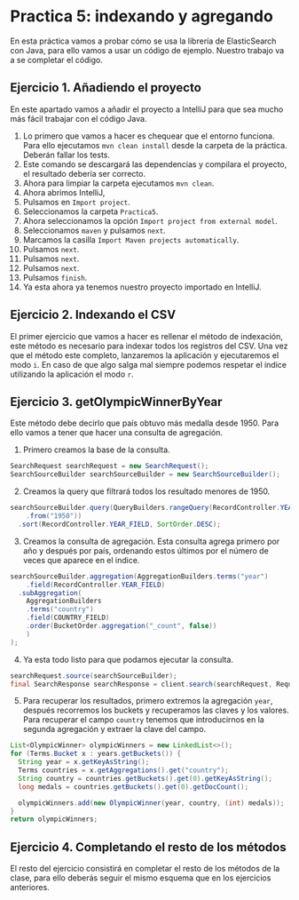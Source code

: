 # Practica 5: indexando y agregando

En esta práctica vamos a probar cómo se usa la librería de ElasticSearch con Java, para ello vamos a usar un código de ejemplo. Nuestro trabajo va a se completar el código.

## Ejercicio 1. Añadiendo el proyecto

En este apartado vamos a añadir el proyecto a IntelliJ para que sea mucho más fácil trabajar con el código Java.

1. Lo primero que vamos a hacer es chequear que el entorno funciona. Para ello ejecutamos `mvn clean install` desde la carpeta de la práctica. Deberán fallar los tests.
2. Este comando se descargará las dependencias y compilara el proyecto, el resultado debería ser correcto.
3. Ahora para limpiar la carpeta ejecutamos `mvn clean`.
4. Ahora abrimos IntelliJ,
5. Pulsamos en `Import project`. 
6. Seleccionamos la carpeta `Practica5`.
7. Ahora seleccionamos la opción `Import project from external model`.
8. Seleccionamos `maven` y pulsamos `next`.
9. Marcamos la casilla `Import Maven projects automatically`.
10. Pulsamos `next`.
11. Pulsamos `next`.
12. Pulsamos `next`.
13. Pulsamos `finish`.
14. Ya esta ahora ya tenemos nuestro proyecto importado en IntelliJ. 

## Ejercicio 2. Indexando el CSV

El primer ejercicio que vamos a hacer es rellenar el método de indexación, este método es necesario para indexar todos los registros del CSV. Una vez que el método este completo, lanzaremos la aplicación y ejecutaremos el modo `i`. En caso de que algo salga mal siempre podemos respetar el indice utilizando la aplicación el modo `r`.

## Ejercicio 3. getOlympicWinnerByYear

Este método debe decirlo que país obtuvo más medalla desde 1950. Para ello vamos a tener que hacer una consulta de agregación.

1. Primero creamos la base de la consulta.

```java
SearchRequest searchRequest = new SearchRequest();
SearchSourceBuilder searchSourceBuilder = new SearchSourceBuilder();
```

2. Creamos la query que filtrará todos los resultado menores de 1950.

```java
searchSourceBuilder.query(QueryBuilders.rangeQuery(RecordController.YEAR_FIELD)
	.from("1950"))
  .sort(RecordController.YEAR_FIELD, SortOrder.DESC);
```

3. Creamos la consulta de agregación. Esta consulta agrega primero por año y después por país, ordenando estos últimos por el número de veces que aparece en el indice.

```java
searchSourceBuilder.aggregation(AggregationBuilders.terms("year")
	.field(RecordController.YEAR_FIELD)
  .subAggregation(
    AggregationBuilders
    .terms("country")
    .field(COUNTRY_FIELD)
    .order(BucketOrder.aggregation("_count", false))
	)
);
```

4. Ya esta todo listo para que podamos ejecutar la consulta.

```java
searchRequest.source(searchSourceBuilder);
final SearchResponse searchResponse = client.search(searchRequest, RequestOptions.DEFAULT);
```

5. Para recuperar los resultados, primero extremos la agregación `year`, después recorremos los buckets y recuperamos las claves y los valores. Para recuperar el campo `country` tenemos que introducirnos en la segunda agregación y extraer la clave del campo.

```java
List<OlympicWinner> olympicWinners = new LinkedList<>();
for (Terms.Bucket x : years.getBuckets()) {
  String year = x.getKeyAsString();
  Terms countries = x.getAggregations().get("country");
  String country = countries.getBuckets().get(0).getKeyAsString();
  long medals = countries.getBuckets().get(0).getDocCount();

  olympicWinners.add(new OlympicWinner(year, country, (int) medals));
}
return olympicWinners;
```



## Ejercicio 4. Completando el resto de los métodos

El resto del ejercicio consistirá en completar el resto de los métodos de la clase, para ello deberás seguir el mismo esquema que en los ejercicios anteriores.

 

